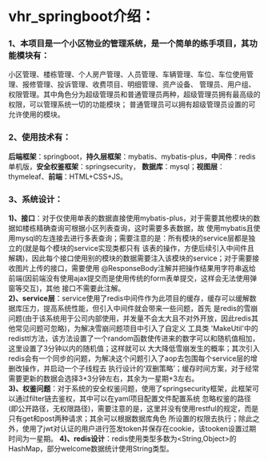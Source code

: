 # vhr_springboot介绍：
### 1、本项目是一个小区物业的管理系统，是一个简单的练手项目，其功能模块有：
小区管理、楼栋管理、个人房产管理、人员管理、车辆管理、车位、车位使用管理、报修管理、投诉管理、收费项目、明细管理、资产设备、
管理员、用户组、权限管理。其中角色分为超级管理员和普通管理员两种，超级管理员拥有最高级的权限，可以管理系统一切的功能模块；
普通管理员可以拥有超级管理员设置的可允许使用的模块。
### 2、使用技术有：
**后端框架**：springboot，**持久层框架**：mybatis、mybatis-plus，**中间件**：redis单机版，**安全权鉴框架**：springsecurity，
**数据库**：mysql；**视图层**：thymeleaf、**前端**：HTML+CSS+JS。
### 3、系统设计：
**1)、接口**：对于仅使用单表的数据直接使用mybatis-plus，对于需要其他模块的数据如楼栋精确查询可根据小区列表查询，这时需要多表数据，故
使用mybatis且使用mysql的左连接去进行多表查询；需要注意的是：所有模块的service层都是独立的(就是每个模块的service实现类都只有
该表的操作，方便后续引入中间件且解耦)，因此每个接口使用别的模块的数据需要注入该模块的service；对于需要接收图片上传的接口，需要使用
@ResponseBody注解并把操作结果用字符串返给前端(因前端没有使用ajax提交而是使用传统的form表单提交，这样会无法使用弹窗等交互)，其他
接口不需要此注解。<br>
**2)、service层**：service使用了redis中间件作为此项目的缓存，缓存可以缓解数据库压力，提高系统性能，但引入中间件就会带来一些问题，首先
是redis的雪崩问题(由于该系统用于公司内部使用，并发量不会太大且不对外开放，因此redis其他常见问题可忽略)，为解决雪崩问题项目中引入了自定义
工具类 'MakeUtil'中的redisttl方法，该方法设置了一个random函数使传进来的数字可以和随机值相加，这里设置了3分钟以内的随机值；这样就可以
大大降低雪崩发生的概率；其次引入redis会有一个同步的问题，为解决这个问题引入了aop去包围每个service层的增删改操作，并启动一个子线程去
执行设计的‘双删策略’；缓存时间方案，对于经常需要更新的数据会选择3+3分钟左右，其余为一星期+3左右。<br>
**3)、权鉴问题**：对于系统的安全权鉴问题，使用了springsecurity框架，此框架可以通过filter链去鉴权，其中可以在yaml项目配置文件配置系统
忽略权鉴的路径(即公开路径，无权限路径)，需要注意的是，这里并没有使用restful的规定，而是只有get和post两种请求；其余可以根据数据库角色
所设置的权限去执行；除此之外，使用了jwt对认证的用户进行签发token并保存在cookie，该tooken设置过期时间为一星期。
**4)、redis设计**：redis使用类型多数为<String,Object>的HashMap，部分welcome数据统计使用String类型。
